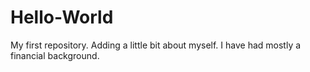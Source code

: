 # Hello-World
My first repository.
Adding a little bit about myself. I have had mostly a financial background.
